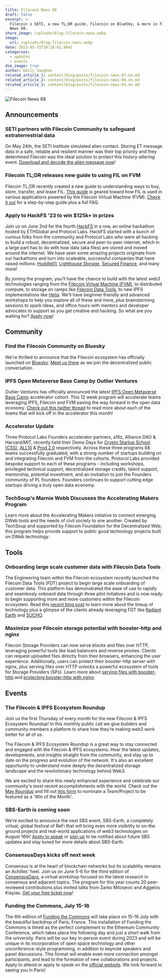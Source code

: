 ```yaml
---
title: Filecoin News 68
draft: false
excerpt: >-
  Filecoin x SETI, a new TL;DR guide, Filecoin on BlueSky, & more in Filecoin
  News 68.
share_image: /uploads/blog-filecoin-news.webp
image:
  url: /uploads/blog-filecoin-news.webp
date: 2023-05-31T18:10:02.984Z
categories:
  - updates
  - events
dim_image: true
author: Emily Vaughan
related_article_1: content/blog/posts/filecoin-news-67.en.md
related_article_2: content/blog/posts/filecoin-news-66.en.md
related_article_3: content/blog/posts/filecoin-news-65.en.md
---
```


![Filecoin News 68](/uploads/filecoin-news-68.webp)

## Announcements

### SETI partners with Filecoin Community to safeguard extraterrestrial data

On May 24th, the SETI Institute simulated alien contact. Storing ET message data in a safe, reliable and resilient manner was their top priority and they determined Filecoin was the ideal solution to protect this history-altering event. [Download and decode the alien message now](https://destor.io/seti)!

### Filecoin TL;DR releases new guide to using FIL on FVM

Filecoin TL;DR recently created a new guide to understanding ways to buy, store, transfer, and lease FIL. [This guide](https://filecointldr.io/how-to-buy-fil) is geared toward how FIL is used in various applications powered by the Filecoin Virtual Machine (FVM). [Check it out](https://filecointldr.io/how-to-buy-fil) for a step-by-step guide plus a full FAQ. 

### Apply to HackFS '23 to win $125k+ in prizes

Join us on June 2nd for the fourth [HackFS](https://filecoin.us20.list-manage.com/track/click?u=0bc14cd7b6583be73cea72a5d&id=63975226c0&e=e64b38a79e) in a row, an online hackathon hosted by ETHGlobal and Protocol Labs. HackFS started with a bunch of curious folks from the community and Protocol Labs who were all hacking to build a robust, decentralized, secure and peer-to-peer internet, which in a large part has to do with how data (aka files) are stored and moved around the internet. We have seen some amazing projects originate from our hackathons and turn into scaleable, successful companies that have raised millions: [Huddle01](https://filecoin.us20.list-manage.com/track/click?u=0bc14cd7b6583be73cea72a5d&id=26d9b3292e&e=e64b38a79e), [Lighthouse Storage](https://filecoin.us20.list-manage.com/track/click?u=0bc14cd7b6583be73cea72a5d&id=bed61d9c39&e=e64b38a79e), [Secured Finance](https://filecoin.us20.list-manage.com/track/click?u=0bc14cd7b6583be73cea72a5d&id=b72d4c3df5&e=e64b38a79e), and many more!

By joining the program, you’ll have the chance to build with the latest web3 technologies ranging from the [Filecoin Virtual Machine (FVM)](https://filecoin.us20.list-manage.com/track/click?u=0bc14cd7b6583be73cea72a5d&id=edf5723819&e=e64b38a79e), to distributed compute, to storage on ramps like [Filecoin Data Tools](https://filecoin.us20.list-manage.com/track/click?u=0bc14cd7b6583be73cea72a5d&id=83cfeccb6d&e=e64b38a79e), to new IPFS implementations like [Helia](https://filecoin.us20.list-manage.com/track/click?u=0bc14cd7b6583be73cea72a5d&id=1839965e44&e=e64b38a79e). We’ll have beginner friendly and advanced workshops to help you explore all of these and more, plus brainstorming sessions to spark ideas, and office hours with mentors and developer advocates to support as you get creative and hacking. So what are you waiting for? [Apply now](https://filecoin.us20.list-manage.com/track/click?u=0bc14cd7b6583be73cea72a5d&id=c0e8409a27&e=e64b38a79e)!

## Community 

### Find the Filecoin Community on Bluesky 

We're thrilled to announce that the Filecoin ecosystem has officially launched on [Bluesky](https://bsky.app/). [Meet us there](https://bsky.app/profile/filecoin.io) as we join the decentralized public conversation.

### IPFS Open Metaverse Base Camp by Outlier Ventures

Outlier Ventures has officially announced the latest [IPFS Open Metaverse Base Camp](https://outlierventures.io/ipfs-open-metaverse-base-camp/) accelerator cohort. This 12 week program will accelerate teams leveraging IPFS, Filecoin and FVM paving the way forward in the open data economy. [Check out this twitter thread](https://twitter.com/OVioHQ/status/1662062713550299136?s=20) to read more about each of the teams that will kick off in the accelerator this month! 

### Accelerator Update

Three Protocol Labs Founders accelerator partners, a16z, Alliance DAO & Harvard/MIT, recently held their Demo Days for [Crypto Startup School (CSS)](https://a16zcrypto.com/crypto-startup-school/), [ALL10](https://techcrunch.com/2023/05/17/your-first-look-at-alliance-daos-latest-cohort-of-web3-startups/) & [Prod 2.0](https://www.prod.so/) respectively. Across these three programs 68 teams successfully graduated, with a strong number of startups building on and integrating Filecoin and FVM from the cohorts. Protocol Labs provided bespoke support to each of these programs - including workshops, privileged technical support, decentralized storage credits, talent support, mentorship, potential investment, and an invitation to join the Founders community of PL founders. Founders continues to support cutting edge startups driving a truly open data economy.

### TechSoup's Marnie Webb Discusses the Accelerating Makers Program

Learn more about the Accelerating Makers initiative to connect emerging DWeb tools and the needs of civil society to one another. Created by TechSoup and supported by Filecoin Foundation for the Decentralized Web, this program helps provide support to public good technology projects built on DWeb technology. 

## Tools

### Onboarding large scale customer data with Filecoin Data Tools

The Engineering team within the Filecoin ecosystem recently launched the Filecoin Data Tools (FDT) project to begin large scale onboarding of customer data. This platform has demonstrated the ease of use to rapidly and seamlessly onboard data through three pilot initiatives and is now ready to begin supporting more and more customers within the Filecoin ecosystem. Read this [recent blog post](https://filecoin.io/blog/posts/introducing-filecoin-data-tools-fdt/) to learn more about the lineup of technology plus a glimpse of the clients already leveraging FDT like [Radiant Earth](https://radiant.earth/) and [SUCHO](https://www.sucho.org/). 

### Maximize your Filecoin storage potential with booster-http and nginx

Filecoin Storage Providers can now serve blocks and files over HTTP, leveraging powerful tools like load balancers and reverse proxies. Clients can request uploaded files directly from their browsers, enhancing the user experience. Additionally, users can protect their booster-http server with nginx, plus serving files over HTTP unlocks a powerful ecosystem of tools for Storage Providers (SPs). Learn more about [serving files with booster-http](https://filecoin.io/blog/posts/serving-files-with-booster-http/) and [protecting booster-http with nginx](https://filecoin.io/blog/posts/protecting-booster-http-with-nginx/).

## Events

### The Filecoin & IPFS Ecosystem Roundup

Join us the first Thursday of every month for the new Filecoin & IPFS Ecosystem Roundup! In this monthly public call we give builders and community members a platform to share how they’re making web3 work better for all of us.

The Filecoin & IPFS Ecosystem Roundup is a great way to stay connected and engaged with the Filecoin & IPFS ecosystems. Hear the latest updates, developments, and insights straight from the community, and stay up to date on the progress and evolution of the network. It's also an excellent opportunity to understand more deeply the decentralized storage landscape and the revolutionary technology behind Web3.

We are excited to share this newly enhanced experience and celebrate our community's most recent accomplishments with the world. Check out the [May Roundup](https://www.youtube.com/watch?v=kXnSklUL5NE) and fill out [this form](https://airtable.com/shrcadO9WAnQ5nJvA) to nominate a Team/Project to be featured as a 'Win of the Month'.

### SBS-Earth is coming soon

We’re excited to announce the next SBS event, SBS-Earth, a completely virtual, global festival of ReFi that will bring even more visibility to on-the ground projects and real-world applications of web3 technologies on August 16th! [Apply to speak](https://airtable.com/shrDMbSOehx2XDiho) or [sign up](https://airtable.com/shrHLnufwtCcugTtm) to be notified about future SBS updates and stay tuned for more details about SBS-Earth.

### ConsensusDays kicks off next week

Consensus is at the heart of blockchain networks but its scalability remains an Achilles' heel. Join us on June 5-6 for the third edition of [ConsensusDays](https://research.protocol.ai/sites/consensusday23/), a virtual workshop focused on the latest research in consensus and adjacent topics. The program for this year counts 20 peer-reviewed contributions plus invited talks from Zarko Milosevic and Aggelos Kiayias. [Get your free ticket now](https://lu.ma/consensusdays23)!

### Funding the Commons, July 15-16

The 6th edition of [Funding the Commons](https://fundingthecommons.io/) will take place on 15-16 July with the beautiful backdrop of Paris, France. This installation of Funding the Commons is timed as the perfect complement to the Ethereum Community Conference, which takes place the following day and just a short walk from the university. Paris will be our key in-person event during 2023 and will be unique in its incorporation of open space technology and other unconference-style programming, in addition to keynote speakers and panel discussions. This format will enable even more connection amongst participants, and lead to the formation of new collaborations and projects. Apply to attend or apply to speak on the [official website](https://fundingthecommons.io/). We look forward to seeing you in Paris!
